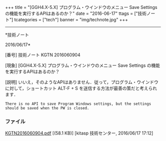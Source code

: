 ﻿+++
title = "[GGH4.X-5.X] プログラム・ウインドウのメニュー Save Settings の機能を実行するAPIはあるのか？"
date = "2016-06-17"
ttags = ["技術ノート"]
tcategories = ["tech"]
banner = "img/technote.jpg"
+++

-----------------------------------------------------------------------------------------------------------------------------

*技術ノート

2016/06/17*


[番号]
技術ノート KGTN 2016060904

[現象]
[GGH4.X-5.X] プログラム・ウインドウのメニュー Save Settings
の機能を実行するAPIはあるのか？

[説明]
いいえ，そのようなAPIはありません．従って，プログラム・ウインドウに対して，ショートカット
ALT-F + S を送信する方法が最善の策だと考えられます．

    There is no API to save Program Windows settings, but the settings should be saved when the PW is closed.


### ファイル

 
 


[KGTN2016060904.pdf](http://techreport.kitasp.net/attachments/download/2682/KGTN2016060904.pdf)
 [(58.1 KB)] [kitasp 技術センター, 2016/06/17
17:12]


 


 


